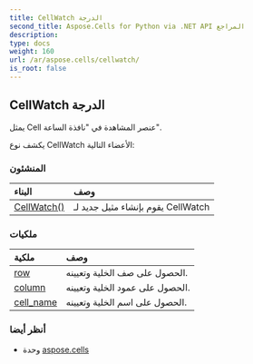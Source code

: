 ```yaml
---
title: CellWatch الدرجة
second_title: Aspose.Cells for Python via .NET API المراجع
description:
type: docs
weight: 160
url: /ar/aspose.cells/cellwatch/
is_root: false
---
```

##  CellWatch الدرجة
يمثل Cell عنصر المشاهدة في "نافذة الساعة".



يكشف نوع CellWatch الأعضاء التالية:

###  المنشئون
| البناء| وصف|
| :- | :- |
| [CellWatch()](/cells/python-net/ar/aspose.cells/cellwatch/__init__/#) | يقوم بإنشاء مثيل جديد لـ CellWatch|


###  ملكيات
| ملكية| وصف|
| :- | :- |
| [row](/cells/python-net/ar/aspose.cells/cellwatch/row) | الحصول على صف الخلية وتعيينه.|
| [column](/cells/python-net/ar/aspose.cells/cellwatch/column) | الحصول على عمود الخلية وتعيينه.|
| [cell_name](/cells/python-net/ar/aspose.cells/cellwatch/cell_name) | الحصول على اسم الخلية وتعيينه.|



###  أنظر أيضا
* وحدة [aspose.cells](..)
